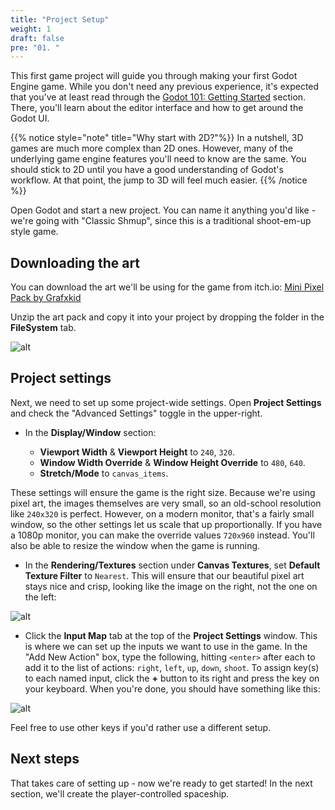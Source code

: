 ```yaml
---
title: "Project Setup"
weight: 1
draft: false
pre: "01. "
---
```


This first game project will guide you through making your first Godot Engine game. While you don't need any previous experience, it's expected that you've at least read through the [Godot 101: Getting Started](/godot_recipes/4.x/g101/start/) section. There, you'll learn about the editor interface and how to get around the Godot UI.

{{% notice style="note" title="Why start with 2D?"%}}
In a nutshell, 3D games are much more complex than 2D ones. However, many of the underlying game engine features you'll need to know are the same. You should stick to 2D until you have a good understanding of Godot's workflow. At that point, the jump to 3D will feel much easier.
{{% /notice %}}

Open Godot and start a new project. You can name it anything you'd like - we're going with "Classic Shmup", since this is a traditional shoot-em-up style game.

## Downloading the art

You can download the art we'll be using for the game from itch.io:
[Mini Pixel Pack by Grafxkid](https://grafxkid.itch.io/mini-pixel-pack-3)

Unzip the art pack and copy it into your project by dropping the folder in the **FileSystem** tab.

![alt](/godot_recipes/4.x/img/2d_101_01.png)

## Project settings

Next, we need to set up some project-wide settings. Open **Project Settings** and check the "Advanced Settings" toggle in the upper-right.

* In the **Display/Window** section:

    * **Viewport Width** & **Viewport Height** to `240`, `320`.
    * **Window Width Override** & **Window Height Override** to `480`, `640`.
    * **Stretch/Mode** to `canvas_items`.

These settings will ensure the game is the right size. Because we're using pixel art, the images themselves are very small, so an old-school resolution like `240x320` is perfect. However, on a modern monitor, that's a fairly small window, so the other settings let us scale that up proportionally. If you have a 1080p monitor, you can make the override values `720x960` instead. You'll also be able to resize the window when the game is running.

* In the **Rendering/Textures** section under **Canvas Textures**, set **Default Texture Filter** to `Nearest`. This will ensure that our beautiful pixel art stays nice and crisp, looking like the image on the right, not the one on the left:

![alt](/godot_recipes/4.x/img/2d_101_02.png)

* Click the **Input Map** tab at the top of the **Project Settings** window. This is where we can set up the inputs we want to use in the game. In the "Add New Action" box, type the following, hitting `<enter>` after each to add it to the list of actions: `right`, `left`, `up`, `down`, `shoot`. To assign key(s) to each named input, click the **+** button to its right and press the key on your keyboard. When you're done, you should have something like this:

![alt](/godot_recipes/4.x/img/2d_101_03.png?width=500)

Feel free to use other keys if you'd rather use a different setup.

## Next steps

That takes care of setting up - now we're ready to get started! In the next section, we'll create the player-controlled spaceship.
